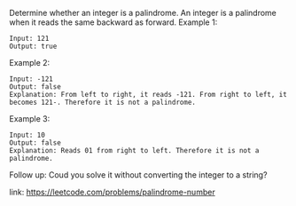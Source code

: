 Determine whether an integer is a palindrome. An integer is a palindrome when it reads the same backward as forward.
Example 1:

```
Input: 121
Output: true
```

Example 2:

```
Input: -121
Output: false
Explanation: From left to right, it reads -121. From right to left, it becomes 121-. Therefore it is not a palindrome.
```

Example 3:

```
Input: 10
Output: false
Explanation: Reads 01 from right to left. Therefore it is not a palindrome.
```

Follow up:
Coud you solve it without converting the integer to a string?


link: https://leetcode.com/problems/palindrome-number
